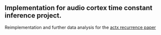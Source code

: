 ## Implementation for audio cortex time constant inference project.

Reimplementation and further data analysis for the [actx recurrence
paper](https://www.biorxiv.org/content/10.1101/2021.04.14.439872v1.full)

